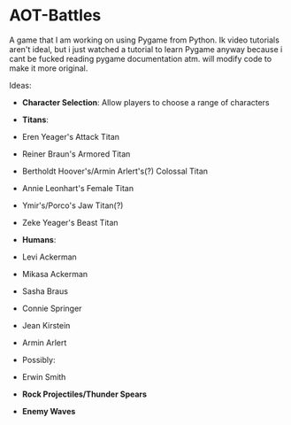 # AOT-Battles

A game that I am working on using Pygame from Python. 
Ik video tutorials aren't ideal, but i just watched a tutorial to learn Pygame anyway because i cant be fucked reading pygame documentation atm.
will modify code to make it more original.


Ideas:

- **Character Selection**: Allow players to choose a range of characters
- **Titans**:
- Eren Yeager's Attack Titan
- Reiner Braun's Armored Titan
- Bertholdt Hoover's/Armin Arlert's(?) Colossal Titan
- Annie Leonhart's Female Titan
- Ymir's/Porco's Jaw Titan(?)
- Zeke Yeager's Beast Titan

- **Humans**:
- Levi Ackerman
- Mikasa Ackerman
- Sasha Braus
- Connie Springer
- Jean Kirstein
- Armin Arlert

- Possibly:
- Erwin Smith

- **Rock Projectiles/Thunder Spears**
- **Enemy Waves**


